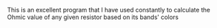This is an excellent program that I have used constantly to calculate the Ohmic value of any given resistor based on its bands' colors 
